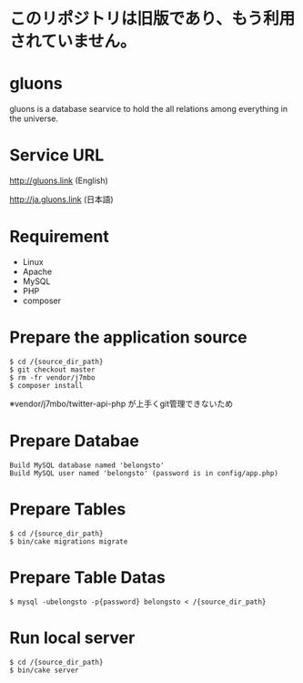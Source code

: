 このリポジトリは旧版であり、もう利用されていません。
=======

# gluons
gluons is a database searvice to hold the all relations among everything in the universe.

# Service URL
http://gluons.link (English)

http://ja.gluons.link (日本語)

# Requirement

* Linux
* Apache
* MySQL
* PHP
* composer

# Prepare the application source

    $ cd /{source_dir_path}
    $ git checkout master
    $ rm -fr vendor/j7mbo
    $ composer install

※vendor/j7mbo/twitter-api-php が上手くgit管理できないため

# Prepare Databae

    Build MySQL database named 'belongsto'
    Build MySQL user named 'belongsto' (password is in config/app.php)

# Prepare Tables

    $ cd /{source_dir_path}
    $ bin/cake migrations migrate

# Prepare Table Datas

    $ mysql -ubelongsto -p{password} belongsto < /{source_dir_path}


# Run local server

    $ cd /{source_dir_path}
    $ bin/cake server
